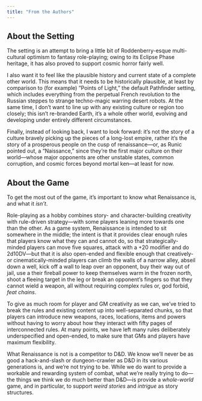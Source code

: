 ```yaml
---
title: "From the Authors"
---
```


## About the Setting

The setting is an attempt to bring a little bit of Roddenberry-esque
multi-cultural optimism to fantasy role-playing; owing to its Eclipse
Phase heritage, it has also proved to support cosmic horror fairly well.

I also want it to feel like the plausible history and current state of a
complete other world. This means that it needs to be historically
plausible, at least by comparison to (for example) ”Points of Light,”
the default Pathfinder setting, which includes everything from the
perpetual French revolution to the Russian steppes to strange
techno-magic warring desert robots. At the same time, I don’t want to
line up with any existing culture or region too closely; this isn’t
re-branded Earth, it’s a whole other world, evolving and developing
under entirely different circumstances.

Finally, instead of looking back, I want to look forward: it’s not the
story of a culture bravely picking up the pieces of a long-lost empire,
rather it’s the story of a prosperous people on the cusp of
renaissance—or, as Runic pointed out, a “Naissance,” since they’re the
first major culture on their world—whose major opponents are other
unstable states, common corruption, and cosmic forces beyond mortal
ken—at least for now.

## About the Game

To get the most out of the game, it’s important to know what Renaissance
is, and what it *isn’t*.

Role-playing as a hobby combines story- and character-building
creativity with rule-driven strategy—with some players leaning more
towards one than the other. As a game system, Renaissance is intended to
sit somewhere in the middle; the intent is that it provides clear enough
rules that players know what they can and cannot do, so that
strategically-minded players can move five squares, attack with a +20
modifier and do 2d10DV—but that it is also open-ended and flexible
enough that creatively- or cinematically-minded players can climb the
walls of a narrow alley, abseil down a well, kick off a wall to leap
over an opponent, buy their way out of jail, use a their fireball power
to keep themselves warm in the frozen north, shoot a fleeing target in
the leg or break an opponent’s fingers so that they cannot wield a
weapon, all without requiring complex rules or, god forbid, *feat
chains*.

To give as much room for player and GM creativity as we can, we’ve tried
to break the rules and existing content up into well-separated chunks,
so that players can introduce new weapons, races, locations, items and
powers without having to worry about how they interact with fifty pages
of interconnected rules. At many points, we have left many rules
deliberately underspecified and open-ended, to make sure that GMs and
players have maximum flexibility.

What Renaissance is not is a competitor to D\&D. We know we’ll never be
as good a hack-and-slash or dungeon-crawler as D\&D in its various
generations is, and we’re not trying to be. While we do want to provide
a workable and rewarding system of combat, what we’re really trying to
do—the things we think we do much better than D\&D—is provide a
*whole-world* game, and in particular, to support *weird stories* and
*intrigue* as story structures.

